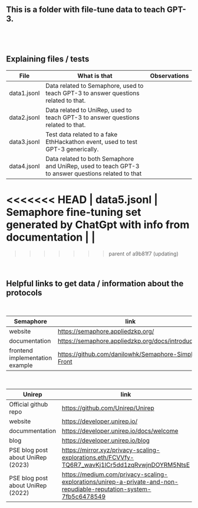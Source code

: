 <h2>This is a folder with file-tune data to teach GPT-3.<h2><br>

## Explaining files / tests

| **File**    | **What is that**                                                                                   | **Observations** |
| ----------- | -------------------------------------------------------------------------------------------------- | ---------------- |
| data1.jsonl | Data related to Semaphore, used to teach GPT-3 to answer questions related to that.                |                  |
| data2.jsonl | Data related to UniRep, used to teach GPT-3 to answer questions related to that.                   |                  |
| data3.jsonl | Test data related to a fake EthHackathon event, used to test GPT-3 generically.                    |                  |
| data4.jsonl | Data related to both Semaphore and UniRep, used to teach GPT-3 to answer questions related to that |                  |
<<<<<<< HEAD
| data5.jsonl | Semaphore fine-tuning set generated by ChatGpt with info from documentation                        |                  |
=======
>>>>>>> parent of a9b81f7 (updating)

<br>

## Helpful links to get data / information about the protocols

<br>

| **Semaphore**                   | **link**                                            | **Observations** |
| ------------------------------- | --------------------------------------------------- | ---------------- |
| website                         | https://semaphore.appliedzkp.org/                   |                  |
| documentation                   | https://semaphore.appliedzkp.org/docs/introduction  |                  |
| frontend implementation example | https://github.com/danilowhk/Semaphore-Simple-Front |                  |

<br>

| **Unirep**                        | **link**                                                                                                           | **Observations** |
| --------------------------------- | ------------------------------------------------------------------------------------------------------------------ | ---------------- |
| Official github repo              | https://github.com/Unirep/Unirep                                                                                   |                  |
| website                           | https://developer.unirep.io/                                                                                       |                  |
| docummentation                    | https://developer.unirep.io/docs/welcome                                                                           |                  |
| blog                              | https://developer.unirep.io/blog                                                                                   |                  |
| PSE blog post about UniRep (2023) | https://mirror.xyz/privacy-scaling-explorations.eth/FCVVfy-TQ6R7_wavKj1lCr5dd1zqRvwjnDOYRM5NtsE                    |                  |
| PSE blog post about UniRep (2022) | https://medium.com/privacy-scaling-explorations/unirep-a-private-and-non-repudiable-reputation-system-7fb5c6478549 |                  |
